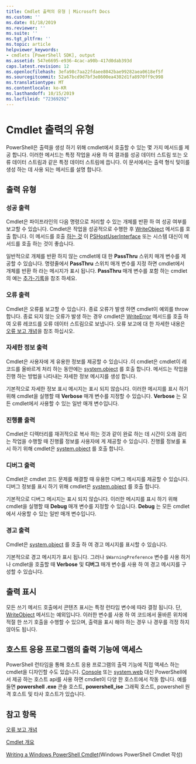 ```yaml
---
title: Cmdlet 출력의 유형 | Microsoft Docs
ms.custom: ''
ms.date: 01/18/2019
ms.reviewer: ''
ms.suite: ''
ms.tgt_pltfrm: ''
ms.topic: article
helpviewer_keywords:
- cmdlets [PowerShell SDK], output
ms.assetid: 547e6695-e936-4cac-a90b-417d0dab393d
caps.latest.revision: 12
ms.openlocfilehash: 3efa98c7aa22fdaee8042bae99282aea0618ef5f
ms.sourcegitcommit: 52a67bcd9d7bf3e8600ea4302d1fa8970ff9c998
ms.translationtype: MT
ms.contentlocale: ko-KR
ms.lasthandoff: 10/15/2019
ms.locfileid: "72369292"
---
```

# <a name="types-of-cmdlet-output"></a>Cmdlet 출력의 유형

PowerShell은 출력을 생성 하기 위해 cmdlet에서 호출할 수 있는 몇 가지 메서드를 제공 합니다. 이러한 메서드는 특정 작업을 사용 하 여 결과를 성공 데이터 스트림 또는 오류 데이터 스트림과 같은 특정 데이터 스트림에 씁니다. 이 문서에서는 출력 형식 및이를 생성 하는 데 사용 되는 메서드를 설명 합니다.

## <a name="types-of-output"></a>출력 유형

### <a name="success-output"></a>성공 출력

Cmdlet은 파이프라인의 다음 명령으로 처리할 수 있는 개체를 반환 하 여 성공 여부를 보고할 수 있습니다. Cmdlet은 작업을 성공적으로 수행한 후 [WriteObject](/dotnet/api/System.Management.Automation.Cmdlet.WriteObject) 메서드를 호출 합니다. 이 메서드를 호출 [하는 것](/dotnet/api/System.Console.WriteLine) 이 [PSHostUserInterface](/dotnet/api/System.Management.Automation.Host.PSHostUserInterface.WriteLine) 또는 시스템 대신이 메서드를 호출 하는 것이 좋습니다.

일반적으로 개체를 반환 하지 않는 cmdlet에 대 한 **PassThru** 스위치 매개 변수를 제공할 수 있습니다.
명령줄에서 **PassThru** 스위치 매개 변수를 지정 하면 cmdlet에서 개체를 반환 하 라는 메시지가 표시 됩니다. **PassThru** 매개 변수를 포함 하는 cmdlet의 예는 [추가-기록](/powershell/module/Microsoft.PowerShell.Core/Add-History)을 참조 하세요.

### <a name="error-output"></a>오류 출력

Cmdlet은 오류를 보고할 수 있습니다. 종료 오류가 발생 하면 cmdlet이 예외를 throw 합니다. 종료 되지 않는 오류가 발생 하는 경우 cmdlet은 [WriteError](/dotnet/api/System.Management.Automation.Provider.CmdletProvider.WriteError) 메서드를 호출 하 여 오류 레코드를 오류 데이터 스트림으로 보냅니다. 오류 보고에 대 한 자세한 내용은 [오류 보고 개념](./error-reporting-concepts.md)을 참조 하십시오.

### <a name="verbose-output"></a>자세한 정보 출력

Cmdlet은 사용자에 게 유용한 정보를 제공할 수 있습니다 .이 cmdlet은 cmdlet이 레코드를 올바르게 처리 하는 동안에는 [system.object](/dotnet/api/System.Management.Automation.Cmdlet.WriteVerbose) 를 호출 합니다. 메서드는 작업을 진행 하는 방법을 나타내는 자세한 정보 메시지를 생성 합니다.

기본적으로 자세한 정보 표시 메시지는 표시 되지 않습니다. 이러한 메시지를 표시 하기 위해 cmdlet을 실행할 때 **Verbose** 매개 변수를 지정할 수 있습니다. **Verbose** 는 모든 cmdlet에서 사용할 수 있는 일반 매개 변수입니다.

### <a name="progress-output"></a>진행률 출력

Cmdlet은 디렉터리를 재귀적으로 복사 하는 것과 같이 완료 하는 데 시간이 오래 걸리는 작업을 수행할 때 진행률 정보를 사용자에 게 제공할 수 있습니다. 진행률 정보를 표시 하기 위해 cmdlet은 [system.object](/dotnet/api/System.Management.Automation.Cmdlet.WriteProgress) 를 호출 합니다.

### <a name="debug-output"></a>디버그 출력

Cmdlet은 cmdlet 코드 문제를 해결할 때 유용한 디버그 메시지를 제공할 수 있습니다. 디버그 정보를 표시 하기 위해 cmdlet은 [system.object](/dotnet/api/System.Management.Automation.Cmdlet.WriteDebug) 를 호출 합니다.

기본적으로 디버그 메시지는 표시 되지 않습니다. 이러한 메시지를 표시 하기 위해 cmdlet을 실행할 때 **Debug** 매개 변수를 지정할 수 있습니다. **Debug** 는 모든 cmdlet에서 사용할 수 있는 일반 매개 변수입니다.

### <a name="warning-output"></a>경고 출력

Cmdlet은 [system.object](/dotnet/api/System.Management.Automation.Cmdlet.WriteWarning) 를 호출 하 여 경고 메시지를 표시할 수 있습니다.

기본적으로 경고 메시지가 표시 됩니다. 그러나 `$WarningPreference` 변수를 사용 하거나 cmdlet을 호출할 때 **Verbose** 및 **디버그** 매개 변수를 사용 하 여 경고 메시지를 구성할 수 있습니다.

## <a name="displaying-output"></a>출력 표시

모든 쓰기 메서드 호출에서 콘텐츠 표시는 특정 런타임 변수에 따라 결정 됩니다. 단, [WriteObject](/dotnet/api/System.Management.Automation.Cmdlet.WriteObject) 메서드는 예외입니다. 이러한 변수를 사용 하 여 코드에서 올바른 위치에 적절 한 쓰기 호출을 수행할 수 있으며, 출력을 표시 해야 하는 경우 나 경우를 걱정 하지 않아도 됩니다.

## <a name="accessing-the-output-functionality-of-a-host-application"></a>호스트 응용 프로그램의 출력 기능에 액세스

PowerShell 런타임을 통해 호스트 응용 프로그램의 출력 기능에 직접 액세스 하는 cmdlet을 디자인할 수도 있습니다. [Console](/dotnet/api/System.Console) 또는 [system.web](/dotnet/api/System.Windows.Forms) 대신 PowerShell에서 제공 하는 호스트 api를 사용 하면 cmdlet이 다양 한 호스트에서 작동 합니다. 예를 들면 **powershell .exe** 콘솔 호스트, **powershell_ise** 그래픽 호스트, powershell 원격 호스트 및 타사 호스트가 있습니다.

## <a name="see-also"></a>참고 항목

[오류 보고 개념](./error-reporting-concepts.md)

[Cmdlet 개요](./cmdlet-overview.md)

[Writing a Windows PowerShell Cmdlet](./writing-a-windows-powershell-cmdlet.md)(Windows PowerShell Cmdlet 작성)